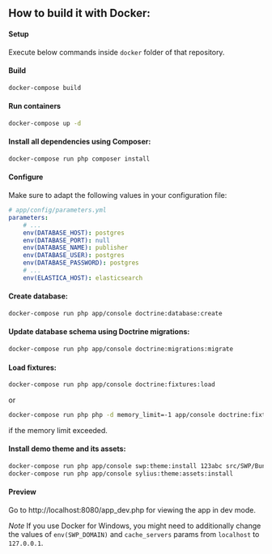 ## How to build it with Docker:

#### Setup

Execute below commands inside `docker` folder of that repository.

#### Build

```bash
docker-compose build
```

#### Run containers

```bash
docker-compose up -d
```

#### Install all dependencies using Composer:

```bash
docker-compose run php composer install
```

#### Configure

Make sure to adapt the following values in your configuration file:

```yaml
# app/config/parameters.yml
parameters:
    # ...
    env(DATABASE_HOST): postgres
    env(DATABASE_PORT): null
    env(DATABASE_NAME): publisher
    env(DATABASE_USER): postgres
    env(DATABASE_PASSWORD): postgres
    # ...
    env(ELASTICA_HOST): elasticsearch
```

#### Create database:

```bash
docker-compose run php app/console doctrine:database:create
```

#### Update database schema using Doctrine migrations:

```bash
docker-compose run php app/console doctrine:migrations:migrate
```

#### Load fixtures:

```bash
docker-compose run php app/console doctrine:fixtures:load
```

or 

```bash
docker-compose run php php -d memory_limit=-1 app/console doctrine:fixtures:load
```

if the memory limit exceeded.

#### Install demo theme and its assets:

```bash
docker-compose run php app/console swp:theme:install 123abc src/SWP/Bundle/FixturesBundle/Resources/themes/DefaultTheme/ -f -p
docker-compose run php app/console sylius:theme:assets:install
```

#### Preview

Go to http://localhost:8080/app_dev.php for viewing the app in dev mode.

*Note* If you use Docker for Windows, you might need to additionally 
change the values of `env(SWP_DOMAIN)` and `cache_servers` params from `localhost` to `127.0.0.1`.
